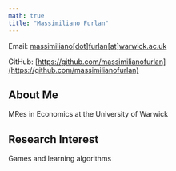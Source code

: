 ```yaml
---
math: true
title: "Massimiliano Furlan"
---
```


Email: [massimiliano[dot]furlan[at]warwick.ac.uk](mailto:massimiliano[dot]furlan[at]warwick.ac.uk)

GitHub: [https://github.com/massimilianofurlan](https://github.com/massimilianofurlan)

## About Me

MRes in Economics at the University of Warwick

## Research Interest

Games and learning algorithms 
